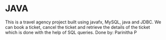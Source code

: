 # JAVA
This is a travel agency project built using javafx, MySQL, java and JDBC. We can book a ticket, cancel the ticket and retrieve the details of the ticket which is done with the help of SQL queries. 
Done by: Parinitha P
